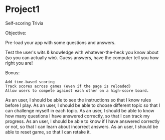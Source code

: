 # Project1
Self-scoring Trivia

Objective: 

Pre-load your app with some questions and answers.

Test the user's wits & knowledge with whatever-the-heck you know about (so you can actually win). Guess answers, have the computer tell you how right you are!

Bonus:

    Add time-based scoring
    Track scores across games (even if the page is reloaded)
    Allow users to compete against each other on a high-score board.

As an user, I should be able to see the instructions so that I know rules before I play. As an user, I should be able to choose different topic so that I can challenge myself in each topic. As an user, I should be able to know how many questions I have answered correctly, so that I can track my progress. As an user, I should be able to know if I have answered correctly or not, so that I can learn about incorrect answers. As an user, I should be able to reset game, so that I can retake it. 
